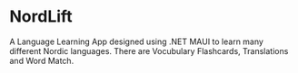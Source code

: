 # NordLift 
A Language Learning App designed using .NET MAUI to learn many different Nordic languages. There are Vocubulary Flashcards, Translations and Word Match. 

